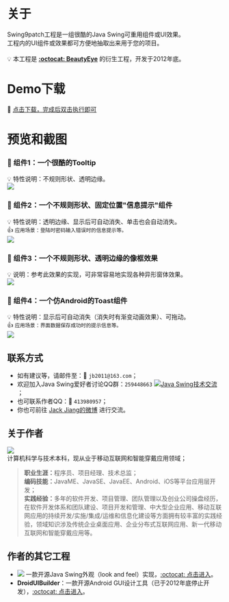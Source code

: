 # 关于
Swing9patch工程是一组很酷的Java Swing可重用组件或UI效果。<br>
工程内的UI组件或效果都可方便地抽取出来用于您的项目。<br>
<br>
:bulb: 本工程是 **[:octocat: BeautyEye](https://github.com/JackJiang2011/beautyeye)** 的衍生工程，开发于2012年底。

# Demo下载
:paperclip: [点击下载，完成后双击执行即可](https://raw.githubusercontent.com/JackJiang2011/Swing9patch/master/dist/Swing9patch.jar)

# 预览和截图
### :triangular_flag_on_post: 组件1：一个很酷的Tooltip
:bulb: 特性说明：不规则形状、透明边缘。<br>
![](https://raw.githubusercontent.com/JackJiang2011/Swing9patch/master/screenshots/tooltip2.png)

### :triangular_flag_on_post: 组件2：一个不规则形状、固定位置"信息提示"组件
:bulb: 特性说明：透明边缘、显示后可自动消失、单击也会自动消失。<br>
:thumbsup: `应用场景：登陆时密码输入错误时的信息提示等。`<br>
![](https://raw.githubusercontent.com/JackJiang2011/Swing9patch/master/screenshots/fixtip3.png)<br>

### :triangular_flag_on_post: 组件3：一个不规则形状、透明边缘的像框效果
:bulb: 说明：参考此效果的实现，可非常容易地实现各种异形窗体效果。<br>
![](https://raw.githubusercontent.com/JackJiang2011/Swing9patch/master/screenshots/photoframe_demo3.png)

### :triangular_flag_on_post: 组件4：一个仿Android的Toast组件
:bulb: 特性说明：显示后可自动消失（消失时有渐变动画效果）、可拖动。<br>
:thumbsup: `应用场景：界面数据保存成功时的提示信息等。`<br>
![](https://raw.githubusercontent.com/JackJiang2011/Swing9patch/master/screenshots/toast_small_normal.png)<br>

## 联系方式
* 如有建议等，请邮件至：:love_letter: `jb2011@163.com`；</li>
* 欢迎加入Java Swing爱好者讨论QQ群：`259448663`  <a target="_blank" href="http://shang.qq.com/wpa/qunwpa?idkey=9971fb1d1845edc87bdec92ad03f329c1d1f280b1cfe73b6d03c13b0f7f8aba1"><img border="0" src="http://pub.idqqimg.com/wpa/images/group.png" alt="Java Swing技术交流" title="Java Swing技术交流"></a>；
* 也可联系作者QQ：:penguin: `413980957`；
* 你也可前往 [Jack Jiang的微博](http://t.qq.com/jackjiang_is_here/) 进行交流。

## 关于作者
![](https://raw.githubusercontent.com/JackJiang2011/beautyeye/master/screenshots/js2.png)<br>
计算机科学与技术本科，现从业于移动互联网和智能穿戴应用领域；<br>
> <b>职业生涯：</b>程序员、项目经理、技术总监；<br>
> <b>编码技能：</b>JavaME、JavaSE、JavaEE、Android、iOS等平台应用层开发；<br>
> <b>实践经验：</b>多年的软件开发、项目管理、团队管理以及创业公司操盘经历，在软件开发体系和团队建设、项目开发和管理、中大型企业应用、移动互联网应用的持续开发/实施/集成/运维和信息化建设等方面拥有较丰富的实践经验，领域知识涉及传统企业桌面应用、企业分布式互联网应用、新一代移动互联网和智能穿戴应用等。

## 作者的其它工程
* ![](https://raw.githubusercontent.com/JackJiang2011/beautyeye/master/screenshots/beautyeye_logo_h.png) 一款开源Java Swing外观（look and feel）实现，[:octocat: 点击进入](https://github.com/JackJiang2011/beautyeye)。<br>
* **DroidUIBuilder**：一款开源Android GUI设计工具（已于2012年底停止开发），[:octocat: 点击进入](https://github.com/JackJiang2011/DroidUIBuilder)。
